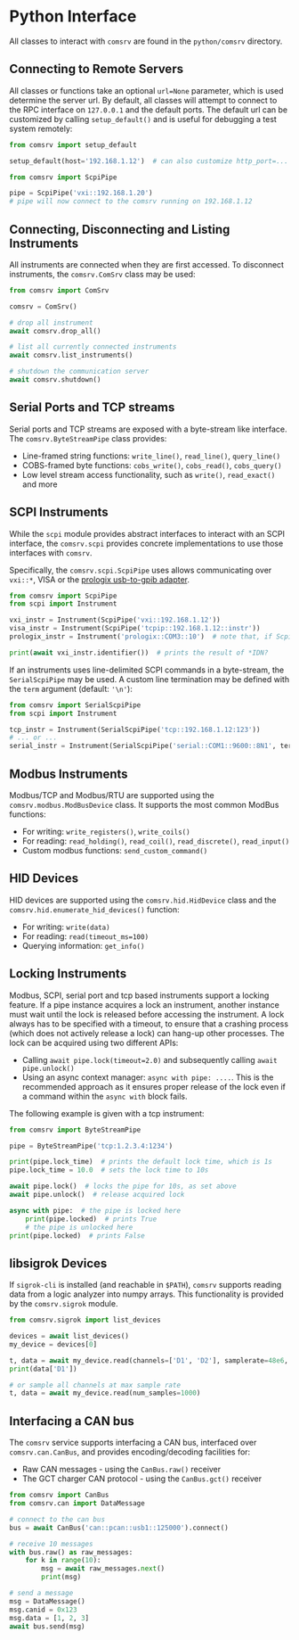 # Python Interface

All classes to interact with `comsrv` are found in the `python/comsrv` directory.

## Connecting to Remote Servers

All classes or functions take an optional `url=None` parameter, which is used determine the server url. By default, all
classes will attempt to connect to the RPC interface on `127.0.0.1` and the default ports. The default url can be
customized by calling `setup_default()` and is useful for debugging a test system remotely:

```python
from comsrv import setup_default

setup_default(host='192.168.1.12')  # can also customize http_port=... and ws_port=...

from comsrv import ScpiPipe

pipe = ScpiPipe('vxi::192.168.1.20')
# pipe will now connect to the comsrv running on 192.168.1.12
```

## Connecting, Disconnecting and Listing Instruments

All instruments are connected when they are first accessed. To disconnect instruments, the `comsrv.ComSrv` class
may be used:

```python
from comsrv import ComSrv

comsrv = ComSrv()

# drop all instrument
await comsrv.drop_all()

# list all currently connected instruments
await comsrv.list_instruments()

# shutdown the communication server
await comsrv.shutdown()
```

## Serial Ports and TCP streams

Serial ports and TCP streams are exposed with a byte-stream like interface. The `comsrv.ByteStreamPipe` class
provides:

* Line-framed string functions: `write_line()`, `read_line()`, `query_line()`
* COBS-framed byte functions: `cobs_write()`, `cobs_read()`, `cobs_query()`
* Low level stream access functionality, such as `write()`, `read_exact()` and more

## SCPI Instruments

While the `scpi` module provides abstract interfaces to interact with an SCPI interface, the `comsrv.scpi`
provides concrete implementations to use those interfaces with `comsrv`.

Specifically, the `comsrv.scpi.ScpiPipe` uses allows communicating over `vxi::*`, VISA or
the [prologix usb-to-gpib adapter](http://prologix.biz/).

```python
from comsrv import ScpiPipe
from scpi import Instrument

vxi_instr = Instrument(ScpiPipe('vxi::192.168.1.12'))
visa_instr = Instrument(ScpiPipe('tcpip::192.168.1.12::instr'))
prologix_instr = Instrument('prologix::COM3::10')  # note that, if ScpiPipe() is skipped, it is treated as default

print(await vxi_instr.identifier())  # prints the result of *IDN?
```

If an instruments uses line-delimited SCPI commands in a byte-stream, the `SerialScpiPipe` may be used. A custom line
termination may be defined with the `term` argument (default: `'\n'`):

```python
from comsrv import SerialScpiPipe
from scpi import Instrument

tcp_instr = Instrument(SerialScpiPipe('tcp::192.168.1.12:123'))
# ... or ...
serial_instr = Instrument(SerialScpiPipe('serial::COM1::9600::8N1', term='\r'))
```

## Modbus Instruments

Modbus/TCP and Modbus/RTU are supported using the `comsrv.modbus.ModBusDevice` class. It supports the most common ModBus functions:

* For writing: `write_registers()`, `write_coils()`
* For reading: `read_holding()`, `read_coil()`, `read_discrete()`, `read_input()`
* Custom modbus functions: `send_custom_command()`

## HID Devices

HID devices are supported using the `comsrv.hid.HidDevice` class and the `comsrv.hid.enumerate_hid_devices()` function:

* For writing: `write(data)`
* For reading: `read(timeout_ms=100)`
* Querying information: `get_info()`

## Locking Instruments

Modbus, SCPI, serial port and tcp based instruments support a locking feature. If a pipe instance acquires a lock an
instrument, another instance must wait until the lock is released before accessing the instrument. A lock always has to
be specified with a timeout, to ensure that a crashing process (which does not actively release a lock)
can hang-up other processes. The lock can be acquired using two different APIs:

* Calling `await pipe.lock(timeout=2.0)` and subsequently calling `await pipe.unlock()`
* Using an async context manager: `async with pipe: ....`. This is the recommended approach as it ensures proper release
  of the lock even if a command within the `async with` block fails.

The following example is given with a tcp instrument:

```python
from comsrv import ByteStreamPipe

pipe = ByteStreamPipe('tcp:1.2.3.4:1234')

print(pipe.lock_time)  # prints the default lock time, which is 1s
pipe.lock_time = 10.0  # sets the lock time to 10s

await pipe.lock()  # locks the pipe for 10s, as set above
await pipe.unlock()  # release acquired lock

async with pipe:  # the pipe is locked here
    print(pipe.locked)  # prints True
    # the pipe is unlocked here
print(pipe.locked)  # prints False
```

## libsigrok Devices

If `sigrok-cli` is installed (and reachable in `$PATH`), `comsrv` supports reading data from a logic analyzer into numpy
arrays. This functionality is provided by the `comsrv.sigrok` module.

```python
from comsrv.sigrok import list_devices

devices = await list_devices()
my_device = devices[0]

t, data = await my_device.read(channels=['D1', 'D2'], samplerate=48e6, num_samples=1000)
print(data['D1'])

# or sample all channels at max sample rate
t, data = await my_device.read(num_samples=1000)
```

## Interfacing a CAN bus

The `comsrv` service supports interfacing a CAN bus, interfaced over `comsrv.can.CanBus`, and provides
encoding/decoding facilities for:

* Raw CAN messages - using the `CanBus.raw()` receiver
* The GCT charger CAN protocol - using the `CanBus.gct()` receiver

```python
from comsrv import CanBus
from comsrv.can import DataMessage

# connect to the can bus
bus = await CanBus('can::pcan::usb1::125000').connect()

# receive 10 messages
with bus.raw() as raw_messages:
    for k in range(10):
        msg = await raw_messages.next()
        print(msg)

# send a message
msg = DataMessage()
msg.canid = 0x123
msg.data = [1, 2, 3]
await bus.send(msg)
```
